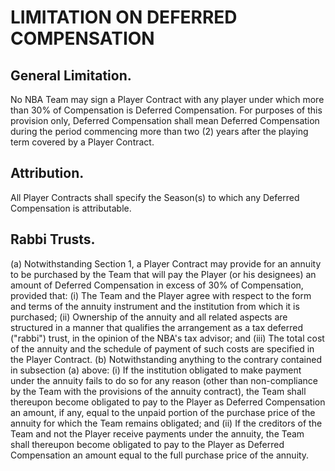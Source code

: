 # LIMITATION ON DEFERRED COMPENSATION

## General Limitation.

No NBA Team may sign a Player Contract with any player under which more than 30\% of Compensation is Deferred Compensation. For purposes of this provision only, Deferred Compensation shall mean Deferred Compensation during the period commencing more than two (2) years after the playing term covered by a Player Contract.

## Attribution.

All Player Contracts shall specify the Season(s) to which any Deferred Compensation is attributable.

## Rabbi Trusts.

(a) Notwithstanding Section 1, a Player Contract may provide for an annuity to be purchased by the Team that will pay the Player (or his designees) an amount of Deferred Compensation in excess of 30\% of
Compensation, provided that:
    (i) The Team and the Player agree with respect to the form and terms of the annuity instrument and the institution from which it is purchased;
    (ii) Ownership of the annuity and all related aspects are structured in a manner that qualifies the arrangement as a tax deferred ("rabbi") trust, in the opinion of the NBA's tax advisor; and
    (iii) The total cost of the annuity and the schedule of payment of such costs are specified in the Player Contract.
(b) Notwithstanding anything to the contrary contained in subsection (a) above:
    (i) If the institution obligated to make payment under the annuity fails to do so for any reason (other than non-compliance by the Team with the provisions of the annuity contract), the Team shall thereupon become obligated to pay to the Player as Deferred Compensation an amount, if any, equal to the unpaid portion of the purchase price of the annuity for which the Team remains obligated; and
    (ii) If the creditors of the Team and not the Player receive payments under the annuity, the Team shall thereupon become obligated to pay to the Player as Deferred Compensation an amount equal to the full purchase price of the annuity.
